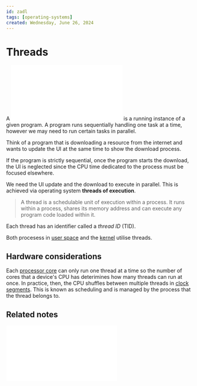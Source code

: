 ```yaml
---
id: zadl
tags: [operating-systems]
created: Wednesday, June 26, 2024
---
```


# Threads

A ![process](Processes.md) is a running instance of a given program. A program
runs sequentially handling one task at a time, however we may need to run
certain tasks in parallel.

Think of a program that is downloading a resource from the internet and wants to
update the UI at the same time to show the download process.

If the program is strictly sequential, once the program starts the download, the
UI is neglected since the CPU time dedicated to the process must be focused
elsewhere.

We need the UI update and the download to execute in parallel. This is achieved
via operating system **threads of execution**.

> A thread is a schedulable unit of execution within a process. It runs within a
> process, shares its memory address and can execute any program code loaded
> within it.

Each thread has an identifier called a _thread ID_ (TID).

Both procesess in [user space](User_Space.md) and the [kernel](The_kernel.md)
utilise threads.

## Hardware considerations

Each [processor core](CPU_architecture.md) can only run one thread at a time so
the number of cores that a device's CPU has deterimines how many threads can run
at once. In practice, then, the CPU shuffles between multiple threads in
[clock segments](Clock_signals.md). This is known as scheduling and is managed
by the process that the thread belongs to.

## Related notes

![Processes](Processes.md)
